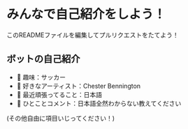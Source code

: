 # みんなで自己紹介をしよう！
このREADMEファイルを編集してプルリクエストをたてよう！

## ボットの自己紹介
- 🔭 趣味：サッカー
- 🎵 好きなアーティスト：Chester Bennington
- 🌱 最近頑張ってること：日本語
- 💬 ひとことコメント：日本語全然わからない教えてください

(その他自由に項目いじってください！)